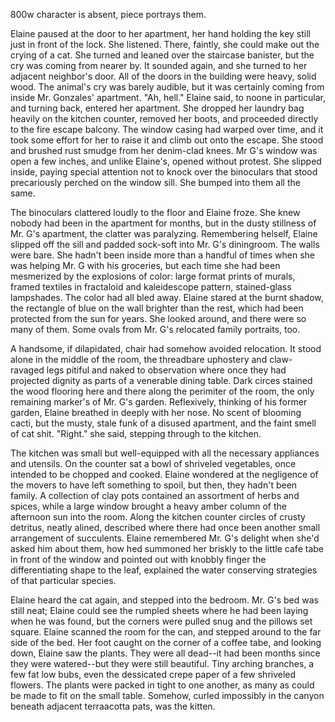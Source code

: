 800w character is absent, piece portrays them.

Elaine paused at the door to her apartment, her hand holding the key still just in front of the lock. She listened. There, faintly, she could make out the crying of a cat. She turned and leaned over the staircase banister, but the cry was coming from nearer by. It sounded again, and she turned to her adjacent neighbor's door. All of the doors in the building were heavy, solid wood. The animal's cry was barely audible, but it was certainly coming from inside Mr. Gonzales' apartment.
"Ah, hell." Elaine said, to noone in particular, and turning back, entered her apartment. She dropped her laundry bag heavily on the kitchen counter, removed her boots, and proceeded directly to the fire escape balcony. The window casing had warped over time, and it took some effort for her to raise it and climb out onto the escape. She stood and brushed rust smudge from her denim-clad knees. Mr G's window was open a few inches, and unlike Elaine's, opened without protest. She slipped inside, paying special attention not to knock over the binoculars that stood precariously perched on the window sill. She bumped into them all the same.

The binoculars clattered loudly to the floor and Elaine froze. She knew nobody had been in the apartment for months, but in the dusty stillness of Mr. G's apartment, the clatter was paralyzing. Remembering helself, Elaine slipped off the sill and padded sock-soft into Mr. G's diningroom. The walls were bare. She hadn't been inside more than a handful of times when she was helping Mr. G with his groceries, but each time she had been mesmerized by the explosions of color: large format prints of murals, framed textiles in fractaloid and kaleidescope pattern, stained-glass lampshades. The color had all bled away. Elaine stared at the burnt shadow, the rectangle of blue on the wall brighter than the rest, which had been protected from the sun for years. She looked around, and there were so many of them. Some ovals from Mr. G's relocated family portraits, too.

A handsome, if dilapidated, chair had somehow avoided relocation. It stood alone in the middle of the room, the threadbare uphostery and claw-ravaged legs pitiful and naked to observation where once they had projected dignity as parts of a venerable dining table. Dark circes stained the wood flooring here and there along the perimiter of the room, the only remaining marker's of Mr. G's garden. Reflexively, thinking of his former garden, Elaine breathed in deeply with her nose. No scent of blooming cacti, but the musty, stale funk of a disused apartment, and the faint smell of cat shit.
"Right." she said, stepping through to the kitchen.

The kitchen was small but well-equipped with all the necessary appliances and utensils. On the counter sat a bowl of shriveled vegetables, once intended to be chopped and cooked. Elaine wondered at the negligence of the movers to have left something to spoil, but then, they hadn't been family. A collection of clay pots contained an assortment of herbs and spices, while a large window brought a heavy amber column of the afternoon sun into the room. Along the kitchen counter circles of crusty detritus, neatly alined, described where there had once been another small arrangement of succulents. Elaine remembered Mr. G's delight when she'd asked him about them, how hed summoned her briskly to the little cafe tabe in front of the window and pointed out with knobbly finger the differentiating shape to the leaf, explained the water conserving strategies of that particular species.

Elaine heard the cat again, and stepped into the bedroom. Mr. G's bed was still neat; Elaine could see the rumpled sheets where he had been laying when he was found, but the corners were pulled snug and the pillows set square. Elaine scanned the room for the can, and stepped around to the far side of the bed. Her foot caught on the corner of a coffee tabe, and looking down, Elaine saw the plants. They were all dead--it had been months since they were watered--but they were still beautiful. Tiny arching branches, a few fat low bubs, even the dessicated crepe paper of a few shriveled flowers. The plants were packed in tight to one another, as many as could be made to fit on the small table. Somehow, curled impossibly in the canyon beneath adjacent terraacotta pats, was the kitten.

